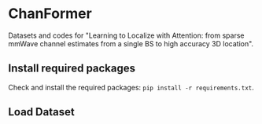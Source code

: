 # ChanFormer
Datasets and codes for "Learning to Localize with Attention: from sparse mmWave channel estimates from a single BS to high accuracy 3D location".

## Install required packages
Check and install the required packages: `pip install -r requirements.txt`.

## Load Dataset

